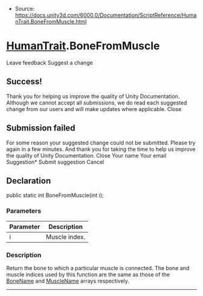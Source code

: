 * Source: https://docs.unity3d.com/6000.0/Documentation/ScriptReference/HumanTrait.BoneFromMuscle.html

#  [HumanTrait](https://docs.unity3d.com/6000.0/Documentation/ScriptReference/HumanTrait.html).BoneFromMuscle
Leave feedback
Suggest a change
## Success!
Thank you for helping us improve the quality of Unity Documentation. Although we cannot accept all submissions, we do read each suggested change from our users and will make updates where applicable.
Close
## Submission failed
For some reason your suggested change could not be submitted. Please <a>try again</a> in a few minutes. And thank you for taking the time to help us improve the quality of Unity Documentation.
Close
Your name Your email Suggestion* Submit suggestion
Cancel
## Declaration
public static int BoneFromMuscle(int i); 
### Parameters
Parameter | Description  
---|---  
i | Muscle index.  
### Description
Return the bone to which a particular muscle is connected.
The bone and muscle indices used by this function are the same as those of the [BoneName](https://docs.unity3d.com/6000.0/Documentation/ScriptReference/HumanTrait.BoneName.html) and [MuscleName](https://docs.unity3d.com/6000.0/Documentation/ScriptReference/HumanTrait.MuscleName.html) arrays respectively.
* * *
